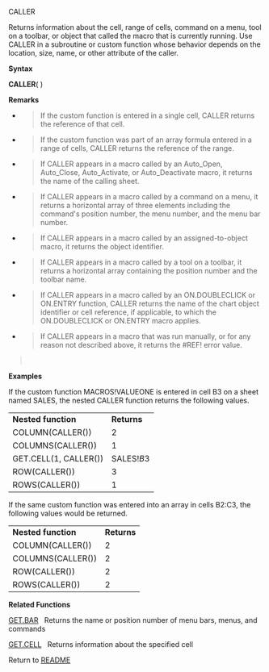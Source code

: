 CALLER

Returns information about the cell, range of cells, command on a menu,
tool on a toolbar, or object that called the macro that is currently
running. Use CALLER in a subroutine or custom function whose behavior
depends on the location, size, name, or other attribute of the caller.

**Syntax**

**CALLER**( )

**Remarks**

  - > If the custom function is entered in a single cell, CALLER returns
    > the reference of that cell.

  - > If the custom function was part of an array formula entered in a
    > range of cells, CALLER returns the reference of the range.

  - > If CALLER appears in a macro called by an Auto\_Open, Auto\_Close,
    > Auto\_Activate, or Auto\_Deactivate macro, it returns the name of
    > the calling sheet.

  - > If CALLER appears in a macro called by a command on a menu, it
    > returns a horizontal array of three elements including the
    > command's position number, the menu number, and the menu bar
    > number.

  - > If CALLER appears in a macro called by an assigned-to-object
    > macro, it returns the object identifier.

  - > If CALLER appears in a macro called by a tool on a toolbar, it
    > returns a horizontal array containing the position number and the
    > toolbar name.

  - > If CALLER appears in a macro called by an ON.DOUBLECLICK or
    > ON.ENTRY function, CALLER returns the name of the chart object
    > identifier or cell reference, if applicable, to which the
    > ON.DOUBLECLICK or ON.ENTRY macro applies.

  - > If CALLER appears in a macro that was run manually, or for any
    > reason not described above, it returns the \#REF\! error value.

>  

**Examples**

If the custom function MACROS\!VALUEONE is entered in cell B3 on a sheet
named SALES, the nested CALLER function returns the following values.

|                       |             |
| --------------------- | ----------- |
| **Nested function**   | **Returns** |
| COLUMN(CALLER())      | 2           |
| COLUMNS(CALLER())     | 1           |
| GET.CELL(1, CALLER()) | SALES\!$B$3 |
| ROW(CALLER())         | 3           |
| ROWS(CALLER())        | 1           |

If the same custom function was entered into an array in cells B2:C3,
the following values would be returned.

|                     |             |
| ------------------- | ----------- |
| **Nested function** | **Returns** |
| COLUMN(CALLER())    | 2           |
| COLUMNS(CALLER())   | 2           |
| ROW(CALLER())       | 2           |
| ROWS(CALLER())      | 2           |

**Related Functions**

[GET.BAR](GET.BAR.md)   Returns the name or position number of menu bars, menus, and
commands

[GET.CELL](GET.CELL.md)   Returns information about the specified cell



Return to [README](README.md)

